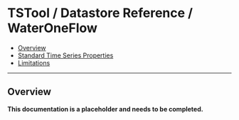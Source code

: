 # TSTool / Datastore Reference / WaterOneFlow #

* [Overview](#overview)
* [Standard Time Series Properties](#standard-time-series-properties)
* [Limitations](#limitations)

--------------

## Overview ##

**This documentation is a placeholder and needs to be completed.**
